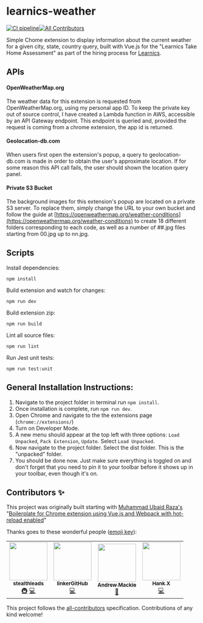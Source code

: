 # learnics-weather

[![CI pipeline](https://github.com/johntdowney/learnics-weather/actions/workflows/nodejs.yml/badge.svg)](https://github.com/johntdowney/learnics-weather/actions/workflows/nodejs.yml)[![All Contributors](https://img.shields.io/badge/all_contributors-1-orange.svg?style=flat-square)](#contributors)

Simple Chome extension to display information about the current weather for a given city, state, country query, built with Vue.js for the "Learnics Take Home Assessment" as part of the hiring process for [Learnics](https://www.learnics.com).

## APIs
#### OpenWeatherMap.org

The weather data for this extension is requested from OpenWeatherMap.org, using my personal app ID.  To keep the private key out of source control, I have created a Lambda function in AWS, accessible by an API Gateway endpoint.  This endpoint is queried and, provided the request is coming from a chrome extension, the app id is returned.

#### Geolocation-db.com

When users first open the extension's popup, a query to geolocation-db.com is made in order to obtain the user's approximate location.  If for some reason this API call fails, the user should shown the location query panel.

#### Private S3 Bucket

The background images for this extension's popup are located on a private S3 server.  To replace them, simply change the URL to your own bucket and follow the guide at [https://openweathermap.org/weather-conditions](https://openweathermap.org/weather-conditions) to create 18 different folders corresponding to each code, as well as a number of ##.jpg files starting from 00.jpg up to nn.jpg. 

## Scripts

Install dependencies:

`npm install`

Build extension and watch for changes:

`npm run dev`

Build extension zip:

`npm run build`

Lint all source files:

`npm run lint`

Run Jest unit tests:

`npm run test:unit`

## General Installation Instructions:

1. Navigate to the project folder in terminal run `npm install`.
2. Once installation is complete, run `npm run dev`.
3. Open Chrome and navigate to the the extensions page (`chrome://extensions/`)
4. Turn on Developer Mode.
5. A new menu should appear at the top left with three options: `Load Unpacked`, `Pack Extension`, `Update`.  Select `Load Unpacked`.
6. Now navigate to the project folder.  Select the dist folder.  This is the "unpacked" folder.
7. You should be done now.  Just make sure everything is toggled on and don't forget that you need to pin it to your toolbar before it shows up in your toolbar, even though it's on.

## Contributors ✨

This project was originally built starting with [Muhammad Ubaid Raza's](https://github.com/mubaidr) "[Boilerplate for Chrome extension using Vue.js and Webpack with hot-reload enabled](https://github.com/mubaidr/vue-chrome-extension-boilerplate)"

Thanks goes to these wonderful people ([emoji key](https://allcontributors.org/docs/en/emoji-key)):

<!-- ALL-CONTRIBUTORS-LIST:START - Do not remove or modify this section -->
<!-- prettier-ignore-start -->
<!-- markdownlint-disable -->
<table>
  <tr>
    <td align="center"><a href="https://github.com/stealthleads"><img src="https://avatars0.githubusercontent.com/u/57643807?v=4" width="100px;" alt=""/><br /><sub><b>stealthleads</b></sub></a><br /><a href="#infra-stealthleads" title="Infrastructure (Hosting, Build-Tools, etc)">🚇</a> <a href="https://github.com/mubaidr/vue-chrome-extension-boilerplate/commits?author=stealthleads" title="Code">💻</a></td>
    <td align="center"><a href="https://github.com/linkerGitHub"><img src="https://avatars3.githubusercontent.com/u/15519222?v=4" width="100px;" alt=""/><br /><sub><b>linkerGitHub</b></sub></a><br /><a href="https://github.com/mubaidr/vue-chrome-extension-boilerplate/commits?author=linkerGitHub" title="Code">💻</a></td>
    <td align="center"><a href="https://github.com/andrewmackie"><img src="https://avatars1.githubusercontent.com/u/1217203?v=4" width="100px;" alt=""/><br /><sub><b>Andrew Mackie</b></sub></a><br /><a href="https://github.com/mubaidr/vue-chrome-extension-boilerplate/commits?author=andrewmackie" title="Documentation">📖</a></td>
    <td align="center"><a href="https://momane.com"><img src="https://avatars3.githubusercontent.com/u/3389447?v=4" width="100px;" alt=""/><br /><sub><b>Hank X</b></sub></a><br /><a href="https://github.com/mubaidr/vue-chrome-extension-boilerplate/commits?author=hankxdev" title="Code">💻</a></td>
  </tr>
</table>

<!-- markdownlint-enable -->
<!-- prettier-ignore-end -->

<!-- ALL-CONTRIBUTORS-LIST:END -->

This project follows the [all-contributors](https://github.com/all-contributors/all-contributors) specification. Contributions of any kind welcome!
